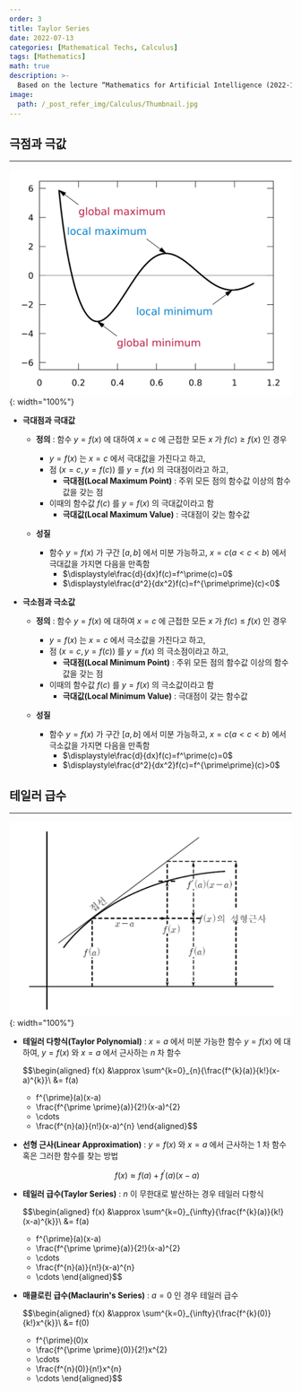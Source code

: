 ```yaml
---
order: 3
title: Taylor Series
date: 2022-07-13
categories: [Mathematical Techs, Calculus]
tags: [Mathematics]
math: true
description: >-
  Based on the lecture “Mathematics for Artificial Intelligence (2022-1)” by Prof. Yeo Jin Chung, Dept. of AI, Big Data & Management, College of Business Administration, Kookmin Univ.
image:
  path: /_post_refer_img/Calculus/Thumbnail.jpg
---
```


## 극점과 극값
-----

![01](/_post_refer_img/Calculus/03-01.png){: width="100%"}

- **극대점과 극대값**
    - **정의** : 함수 $y=f(x)$ 에 대하여 $x=c$ 에 근접한 모든 $x$ 가 $f(c) \ge f(x)$ 인 경우
        - $y=f(x)$ 는 $x=c$ 에서 극대값을 가진다고 하고,
        - 점 $(x=c,y=f(c))$ 를 $y=f(x)$ 의 극대점이라고 하고,
            - **극대점(Local Maximum Point)** : 주위 모든 점의 함수값 이상의 함수값을 갖는 점
        - 이때의 함수값 $f(c)$ 를 $y=f(x)$ 의 극대값이라고 함    
            - **극대값(Local Maximum Value)** : 극대점이 갖는 함수값

    - **성질**
        - 함수 $y=f(x)$ 가 구간 $[a,b]$ 에서 미분 가능하고, $x=c(a<c<b)$ 에서 극대값을 가지면 다음을 만족함
            - $\displaystyle\frac{d}{dx}f(c)=f^\prime(c)=0$
            - $\displaystyle\frac{d^2}{dx^2}f(c)=f^{\prime\prime}(c)<0$

- **극소점과 극소값**
    - **정의** : 함수 $y=f(x)$ 에 대하여 $x=c$ 에 근접한 모든 $x$ 가 $f(c) \le f(x)$ 인 경우
        - $y=f(x)$ 는 $x=c$ 에서 극소값을 가진다고 하고,
        - 점 $(x=c,y=f(c))$ 를 $y=f(x)$ 의 극소점이라고 하고,
            - **극대점(Local Minimum Point)** : 주위 모든 점의 함수값 이상의 함수값을 갖는 점
        - 이때의 함수값 $f(c)$ 를 $y=f(x)$ 의 극소값이라고 함    
            - **극대값(Local Minimum Value)** : 극대점이 갖는 함수값

    - **성질**
        - 함수 $y=f(x)$ 가 구간 $[a,b]$ 에서 미분 가능하고, $x=c(a<c<b)$ 에서 극소값을 가지면 다음을 만족함
            - $\displaystyle\frac{d}{dx}f(c)=f^\prime(c)=0$
            - $\displaystyle\frac{d^2}{dx^2}f(c)=f^{\prime\prime}(c)>0$

## 테일러 급수
-----

![02](/_post_refer_img/Calculus/03-02.png){: width="100%"}

- **테일러 다항식(Taylor Polynomial)** : $x=a$ 에서 미분 가능한 함수 $y=f(x)$ 에 대하여, $y=f(x)$ 와 $x=a$ 에서 근사하는 $n$ 차 함수

    $$\begin{aligned}
    f(x)
    &\approx \sum^{k=0}_{n}{\frac{f^{k}(a)}{k!}(x-a)^{k}}\\
    &= f(a)
    + f^{\prime}(a)(x-a)
    + \frac{f^{\prime \prime}(a)}{2!}(x-a)^{2}
    + \cdots
    + \frac{f^{n}(a)}{n!}(x-a)^{n}
    \end{aligned}$$

- **선형 근사(Linear Approximation)** : $y=f(x)$ 와 $x=a$ 에서 근사하는 $1$ 차 함수 혹은 그러한 함수를 찾는 방법

    $$
    f(x) \approx f(a) + f^{\prime}(a)(x-a)
    $$

- **테일러 급수(Taylor Series)** : $n$ 이 무한대로 발산하는 경우 테일러 다항식

    $$\begin{aligned}
    f(x)
    &\approx \sum^{k=0}_{\infty}{\frac{f^{k}(a)}{k!}(x-a)^{k}}\\
    &= f(a)
    + f^{\prime}(a)(x-a)
    + \frac{f^{\prime \prime}(a)}{2!}(x-a)^{2}
    + \cdots
    + \frac{f^{n}(a)}{n!}(x-a)^{n}
    + \cdots
    \end{aligned}$$

- **매클로린 급수(Maclaurin's Series)** : $a=0$ 인 경우 테일러 급수

    $$\begin{aligned}
    f(x)
    &\approx \sum^{k=0}_{\infty}{\frac{f^{k}(0)}{k!}x^{k}}\\
    &= f(0)
    + f^{\prime}(0)x
    + \frac{f^{\prime \prime}(0)}{2!}x^{2}
    + \cdots
    + \frac{f^{n}(0)}{n!}x^{n}
    + \cdots
    \end{aligned}$$